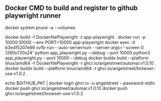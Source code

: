 ## Docker CMD to build and register to github playwright runner

docker system prune -a --volumes

docker build -f DockerfilePlaywright -t app-playwright .
docker run -p 10000:10000 --env PORT=10000 app-playwright
docker exec -it b3e4f5207e99 xvfb-run --auto-servernum --server-args='-screen 0 1280x720x24' python app_playwright.py --debug --port 10000
python3 app_playwright.py --port 10000 --debug
docker buildx build --platform linux/amd64 -f DockerfilePlaywright -t ghcr.io/angelstreet/automai:v1.0.10 .
docker buildx build --platform linux/amd64 -t ghcr.io/angelstreet/browser-use:v1.0.2 .

echo $GITHUB_PAT | docker login ghcr.io -u angelstreet --password-stdin
docker push ghcr.io/angelstreet/automai:v1.0.10
docker push ghcr.io/angelstreet/browser-use:v1.0.2

